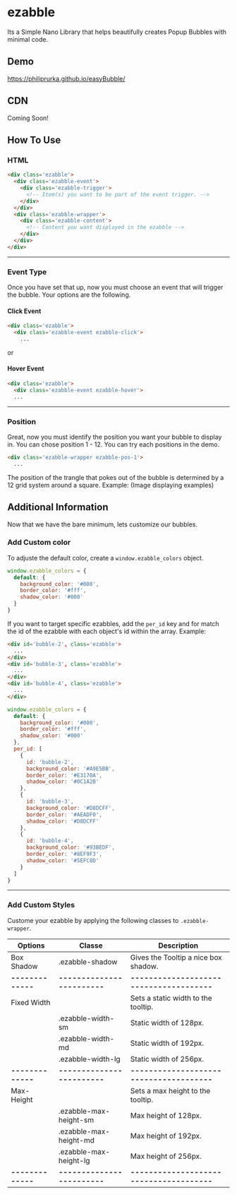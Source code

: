 # ezabble
Its a Simple Nano Library that helps beautifully creates Popup Bubbles with minimal code.

## Demo
https://philiprurka.github.io/easyBubble/

## CDN
Coming Soon!

## How To Use
### HTML
```html
<div class='ezabble'>
  <div class='ezabble-event'>
    <div class='ezabble-trigger'>
      <!-- Item(s) you want to be part of the event trigger. -->
    </div>
  </div>
  <div class='ezabble-wrapper'>
    <div class='ezabble-content'>
      <!-- Content you want displayed in the ezabble -->
    </div>
  </div>
</div>
```
---
### Event Type
Once you have set that up, now you must choose an event that will trigger the bubble. Your options are the following.
#### Click Event
```html
<div class='ezabble'>
  <div class='ezabble-event ezabble-click'>
    ...
```
or
#### Hover Event
```html
<div class='ezabble'>
  <div class='ezabble-event ezabble-hover'>
  ...
```
---
### Position
Great, now you must identify the position you want your bubble to display in. You can chose position 1 - 12. You can try each positions in the demo.
```html
<div class='ezabble-wrapper ezabble-pos-1'>
  ...
```
The position of the trangle that pokes out of the bubble is determined by a 12 grid system around a square. Example:
(Image displaying examples)

## Additional Information
Now that we have the bare minimum, lets customize our bubbles.

### Add Custom color
To adjuste the default color, create a `window.ezabble_colors` object.
```javascript
window.ezabble_colors = {
  default: {
    background_color: '#000',
    border_color: '#fff',
    shadow_color: '#000'
  }
}
```
If you want to target specific ezabbles, add the `per_id` key and for match the id of the ezabble with each object's id within the array. Example:
```html
<div id='bubble-2', class='ezabble'>
  ...
</div>
<div id='bubble-3', class='ezabble'>
  ...
</div>
<div id='bubble-4', class='ezabble'>
  ...
</div>
```

```javascript
window.ezabble_colors = {
  default: {
    background_color: '#000',
    border_color: '#fff',
    shadow_color: '#000'
  },
  per_id: [
    {
      id: 'bubble-2',
      background_color: '#A9E5BB',
      border_color: '#E3170A',
      shadow_color: '#0C1A2B'
    },
    {
      id: 'bubble-3',
      background_color: '#D8DCFF',
      border_color: '#AEADF0',
      shadow_color: '#D8DCFF'
    },
    {
      id: 'bubble-4',
      background_color: '#93BEDF',
      border_color: '#8EF9F3',
      shadow_color: '#5EFC8D'
    }
  ]
}
```
---

### Add Custom Styles
Custome your ezabble by applying the following classes to `.ezabble-wrapper`.

| Options     | Classe                 | Description                          |
|-------------|------------------------|--------------------------------------|
| Box Shadow  | .ezabble-shadow        | Gives the Tooltip a nice box shadow. |
|**-------------**|**------------------------**|**--------------------------------------**|
| Fixed Width |                        | Sets a static width to the tooltip.  |
|             | .ezabble-width-sm      | Static width of 128px.               |
|             | .ezabble-width-md      | Static width of 192px.               |
|             | .ezabble-width-lg      | Static width of 256px.               |
|**-------------**|**------------------------**|**--------------------------------------**|
| Max-Height  |                        | Sets a max height to the tooltip.    |
|             | .ezabble-max-height-sm | Max height of 128px.                 |
|             | .ezabble-max-height-md | Max height of 192px.                 |
|             | .ezabble-max-height-lg | Max height of 256px.                 |
|**-------------**|**------------------------**|**--------------------------------------**|
